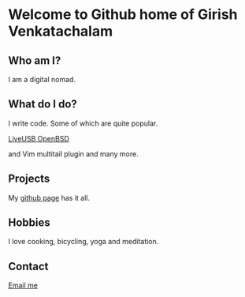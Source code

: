 # Welcome to Github home of Girish Venkatachalam

## Who am I?

I am a digital nomad.

## What do I do?

I write code. Some of which are quite popular.

[LiveUSB OpenBSD](https://liveusb-openbsd.sourceforge.io)

and Vim multitail plugin and many more.

## Projects

My [github page](https://github.com/girish1729) has it all.


## Hobbies

I love cooking, bicycling, yoga and meditation.

## Contact

[Email me](mailto:girish@spamcheetah.com)
